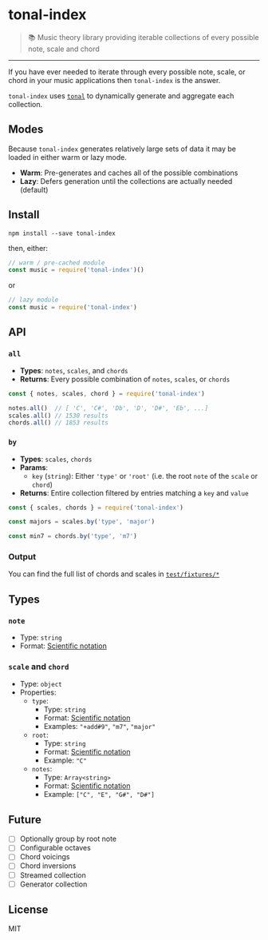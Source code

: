 # tonal-index

> :books: Music theory library providing iterable collections of every possible note, scale and chord

---

If you have ever needed to iterate through every possible note, scale, or chord in your music applications then `tonal-index` is the answer.

`tonal-index` uses [`tonal`](https://npmjs.com/tonal) to dynamically generate and aggregate each collection.

## Modes

Because `tonal-index` generates relatively large sets of data it may be loaded in either warm or lazy mode.

- **Warm**: Pre-generates and caches all of the possible combinations
- **Lazy**: Defers generation until the collections are actually needed (default)

## Install

`npm install --save tonal-index`

then, either:

```js
// warm / pre-cached module
const music = require('tonal-index')()
```

or

```js
// lazy module
const music = require('tonal-index')
```

## API

### `all`

- **Types**: `notes`, `scales`, and `chords`
- **Returns**: Every possible combination of `notes`, `scales`, or `chords`

```js
const { notes, scales, chord } = require('tonal-index')

notes.all()  // [ 'C', 'C#', 'Db', 'D', 'D#', 'Eb', ...]
scales.all() // 1530 results
chords.all() // 1853 results
```

### `by`

- **Types**: `scales`, `chords`
- **Params**:
  * `key` (`string`): Either `'type'` or `'root'` (i.e. the root `note` of the `scale` or `chord`)
- **Returns**: Entire collection filtered by entries matching a `key` and `value`

```js
const { scales, chords } = require('tonal-index')

const majors = scales.by('type', 'major')

const min7 = chords.by('type', 'm7')

```

### Output

You can find the full list of chords and scales in [`test/fixtures/*`](https://github.com/slurmulon/tonal-index/tree/master/test/fixtures)

## Types

### `note`
- Type: `string`
- Format: [Scientific notation](https://en.wikipedia.org/wiki/Scientific_notation)

### `scale` and `chord`
- Type: `object`
- Properties:
  - `type`:
    - Type: `string`
    - Format: [Scientific notation](https://en.wikipedia.org/wiki/Scientific_notation)
    - Examples: `"+add#9"`, `"m7"`, `"major"`
  - `root`:
    - Type: `string`
    - Format: [Scientific notation](https://en.wikipedia.org/wiki/Scientific_notation)
    - Example: `"C"`
  - `notes`:
    - Type: `Array<string>`
    - Format: [Scientific notation](https://en.wikipedia.org/wiki/Scientific_notation)
    - Example: `["C", "E", "G#", "D#"]`



## Future

- [ ] Optionally group by root note
- [ ] Configurable octaves
- [ ] Chord voicings
- [ ] Chord inversions
- [ ] Streamed collection
- [ ] Generator collection

## License

MIT

